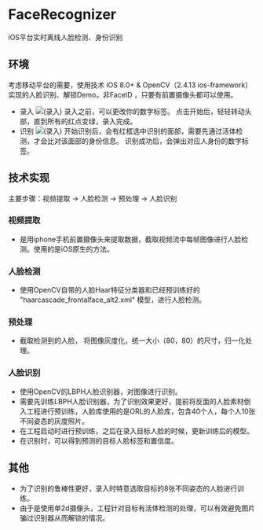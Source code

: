 # FaceRecognizer
iOS平台实时离线人脸检测、身份识别
## 环境
考虑移动平台的需要，使用技术 iOS 8.0+ & OpenCV（2.4.13 ios-framework）实现的人脸识别、解锁Demo。非FaceID ，只要有前置摄像头都可以使用。
* 录入
![(录入)](http://images0.cnblogs.com/blog2015/497279/201506/141204508639539.gif)
录入之前，可以更改你的数字标签。
点击开始后，轻轻转动头部，直到所有的红点变绿，录入完成。
* 识别
![(录入)](http://images0.cnblogs.com/blog2015/497279/201506/141204508639539.gif)
开始识别后，会有红框选中识别的面部，需要先通过活体检测，才会比对该面部的身份信息。
识别成功后，会弹出对应人身份的数字标签。
## 技术实现
主要步骤：视频提取 -> 人脸检测 -> 预处理 -> 人脸识别
### 视频提取
* 是用iphone手机前置摄像头来提取数据，截取视频流中每帧图像进行人脸检测。使用的是iOS原生的方法。
### 人脸检测
* 使用OpenCV自带的人脸Haar特征分类器和已经预训练好的 "haarcascade_frontalface_alt2.xml" 模型，进行人脸检测。
### 预处理
* 截取检测到的人脸， 将图像灰度化，统一大小（80，80）的尺寸，归一化处理。
### 人脸识别
* 使用OpenCV的LBPH人脸识别器，对图像进行识别。
* 需要先训练LBPH人脸识别器，为了识别效果更好，提前将反面的人脸素材倒入工程进行预训练，人脸库使用的是ORL的人脸库，包含40个人，每个人10张不同姿态的灰度照片。
* 在工程启动时进行预训练，之后在录入目标人脸的时候，更新训练后的模型。
* 在识别时，可以得到预测的目标人脸标签和置信度。
## 其他
* 为了识别的鲁棒性更好，录入时特意选取目标的8张不同姿态的人脸进行训练。
* 由于是使用单2d摄像头，工程针对目标有活体检测的处理，可以有效避免图片骗过识别器从而解锁的情况。
